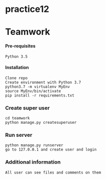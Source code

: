 # practice12

# Teamwork

#### Pre-requisites
    Python 3.5

#### Installation
    Clone repo
    Create environment with Python 3.7
    python3.7 -m virtualenv MyEnv
    source MyEnv/bin/activate
    pip install -r requirements.txt

### Create super user
    cd teamwork
    python manage.py createsuperuser

### Run server
    python manage.py runserver
    go to 127.0.0.1 and create user and login

### Additional information
    All user can see files and comments on them    